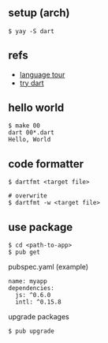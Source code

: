 ## setup (arch)

```console
$ yay -S dart
```

## refs

- [language tour](https://dart.dev/guides/language/language-tour)
- [try dart](https://dartpad.dartlang.org/)

## hello world

```console
$ make 00
dart 00*.dart
Hello, World
```

## code formatter

```console
$ dartfmt <target file>

# overwrite
$ dartfmt -w <target file>
```

## use package

```console
$ cd <path-to-app>
$ pub get
```

pubspec.yaml (example)

```
name: myapp
dependencies:
  js: ^0.6.0
  intl: ^0.15.8
```

upgrade packages

```console
$ pub upgrade
```
